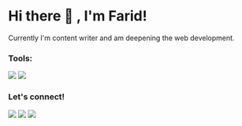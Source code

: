 # Hi there 👋 , I'm Farid!
Currently I'm content writer and am deepening the web development.

### Tools:
<p>
    <img src="https://img.shields.io/badge/Text%20Editor-Visual%20Studio%20Code-blue?&logo=visual%20studio%20code&logoColor=blue" />
    <img src="https://gpvc.arturio.dev/faridfac" />
</p>

### Let's connect!
<p>
    <a href="https://mbahtekno.net" target="blank"><img src="https://img.shields.io/badge/Website-https://mbahtekno.net-green?" /></a>
    <a href="https://www.facebook.com/faridfac" target="blank"><img src="https://img.shields.io/badge/Muhamad%20Farid-30302f?style=flat&logo=facebook" /></a>
    <a href="https://twitter.com/faridfac10_" target="blank"><img src="https://img.shields.io/badge/@faridfac10__-30302f?style=flat&logo=twitter" /></a>
</p>
